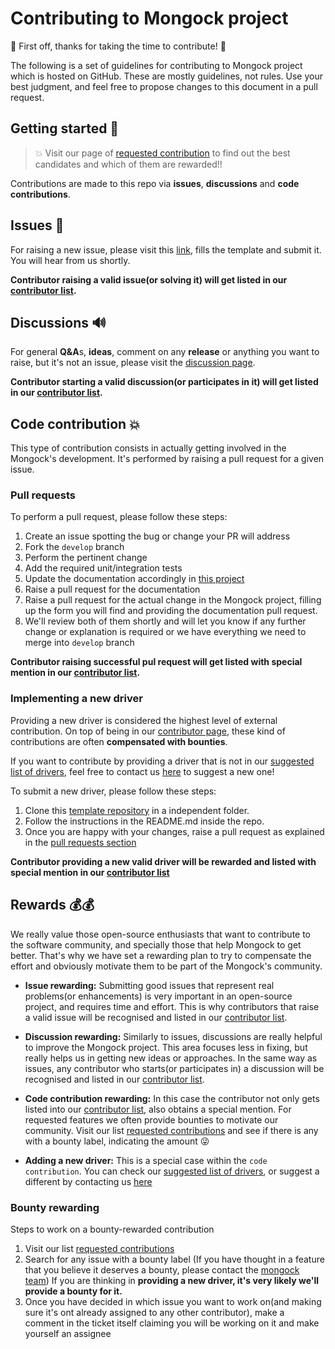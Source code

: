 # Contributing to Mongock project

:tada: First off, thanks for taking the time to contribute! :tada:

 The following is a set of guidelines for contributing to Mongock project which is hosted on GitHub. These are mostly guidelines, not rules. Use your best judgment, and feel
 free to propose changes to this document in a pull request.


## Getting started :rocket:

> :boom: Visit our page of [requested contribution](https://github.com/mongock/mongock/labels/contribution-requested) to find out the best candidates and which of them are rewarded!!

Contributions are made to this repo via **issues**, **discussions** and **code contributions**.

## Issues :bug:
For raising a new issue, please visit this [link](https://github.com/mongock/mongock/issues/new?assignees=&labels=&template=bug_report.md&title=), fills the template and submit it. 
You will hear from us shortly.

**Contributor raising a valid issue(or solving it) will get listed in our [contributor list](https://github.com/mongock/mongock/blob/master/CONTRIBUTORS.md).**

## Discussions :loud_sound:
For general **Q&A**s, **ideas**, comment on any **release** or anything you want to raise, but it's not an issue, please visit the [discussion page](https://github.com/mongock/mongock/discussions).


**Contributor starting a valid discussion(or participates in it) will get listed in our [contributor list](https://github.com/mongock/mongock/blob/master/CONTRIBUTORS.md).**


## Code contribution :boom:

This type of contribution consists in actually getting involved in the Mongock's development. It's performed by raising a pull request for a given issue.

### Pull requests 

To perform a pull request, please follow these steps:
1. Create an issue spotting the bug or change your PR will address
2. Fork the `develop` branch
3. Perform the pertinent change
4. Add the required unit/integration tests
5. Update the documentation accordingly in [this project](https://github.com/mongock/mongock-docs)
6. Raise a pull request for the documentation   
7. Raise a pull request for the actual change in the Mongock project, filling up the form you will find and providing the documentation pull request.
8. We'll review both of them shortly and will let you know if any further change or explanation is required or we have everything we need to merge into `develop` branch

**Contributor raising successful pul request will get listed with special mention in our [contributor list](https://github.com/mongock/mongock/blob/master/CONTRIBUTORS.md).**


### Implementing a new driver

Providing a new driver is considered the highest level of external contribution. On top of being in our [contributor page](https://www.mongock.io/v5/contribution/contributors), these kind of contributions are often **compensated with bounties**.

If you want to contribute by providing a driver that is not in our [suggested list of drivers](https://github.com/mongock/mongock/labels/driver-requested), feel free to contact us [here](mailto:support@mongock.io) to suggest a new one!

To submit a new driver, please follow these steps:

1. Clone this [template repository](https://github.com/mongock/mongock/tree/develop/driver-template) in a independent folder.
2. Follow the instructions in the README.md inside the repo.
3. Once you are happy with your changes, raise a pull request as explained in the [pull requests section](#pull-requests)

**Contributor providing a new valid driver will be rewarded and listed with special mention in our [contributor list](https://github.com/mongock/mongock/blob/master/CONTRIBUTORS.md)**

## Rewards :moneybag::moneybag:

We really value those open-source enthusiasts that want to contribute to the software community, and specially those that help Mongock to get better. That's why we have set
a rewarding plan to try to compensate the effort and obviously motivate them to be part of the Mongock's community.

- **Issue rewarding:** Submitting good issues  that represent real problems(or enhancements) is very important in an open-source project, and requires time and effort. This is why contributors that raise a valid issue will be recognised and listed in our [contributor list](https://github.com/mongock/mongock/blob/master/CONTRIBUTORS.md).

- **Discussion rewarding:** Similarly to issues, discussions are really helpful to improve the Mongock project. This area focuses less in fixing, but really helps us in getting new ideas or approaches. In the same way as issues, any contributor who starts(or participates in) a discussion will be recognised and listed in our [contributor list](https://github.com/mongock/mongock/blob/master/CONTRIBUTORS.md).

- **Code contribution rewarding:** In this case the contributor not only gets listed into our [contributor list](https://github.com/mongock/mongock/blob/master/CONTRIBUTORS.md), also obtains a special mention. For requested features we often provide bounties to motivate our community. Visit our list [requested contributions](https://github.com/mongock/mongock/labels/contribution-requested) and see if there is any with a bounty label, indicating the amount :stuck_out_tongue_winking_eye:

- **Adding a new driver:** This is a special case within the `code contribution`. You can check our [suggested list of drivers](https://github.com/mongock/mongock/labels/driver-requested), or suggest a different by contacting us [here](mailto:development@mongock.io)

### Bounty rewarding 

Steps to work on a bounty-rewarded contribution

1. Visit our list [requested contributions](https://github.com/mongock/mongock/labels/contribution-requested)
2. Search for any issue with a bounty label (If you have thought in a feature that you believe it deserves a bounty, please contact the [mongock team](mailto:development@mongock.io)) If you are thinking in **providing a new driver, it's very likely we'll provide a bounty for it.**
3. Once you have decided in which issue you want to work on(and making sure it's ont already assigned to any other contributor), make a comment in the ticket itself claiming you will be working on it and make yourself an assignee


